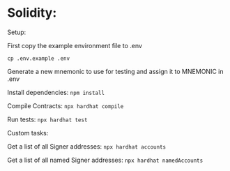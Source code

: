Solidity:
=========
Setup:

First copy the example environment file to .env
    
    cp .env.example .env

Generate a new mnemonic to use for testing and assign it to MNEMONIC in .env

Install dependencies:
```npm install```

Compile Contracts:
```npx hardhat compile```

Run tests:
```npx hardhat test```

Custom tasks:

Get a list of all Signer addresses:
```npx hardhat accounts```

Get a list of all named Signer addresses:
```npx hardhat namedAccounts```

